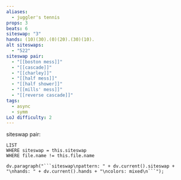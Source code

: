 ```yaml
---
aliases:
  - juggler's tennis
props: 3
beats: 6
siteswap: "3"
hands: (10)(30).(0)(20).(30)(10).
alt siteswaps:
  - "522"
siteswap pair:
  - "[[boston mess]]"
  - "[[cascade]]"
  - "[[charley]]"
  - "[[half mess]]"
  - "[[half shower]]"
  - "[[mills' mess]]"
  - "[[reverse cascade]]"
tags:
  - async
  - symm
LoJ difficulty: 2
---
```

siteswap pair:
```dataview
LIST
WHERE siteswap = this.siteswap
WHERE file.name != this.file.name
```
```dataviewjs
dv.paragraph("```siteswap\npattern: " + dv.current().siteswap + "\nhands: " + dv.current().hands + "\ncolors: mixed\n```");
```
